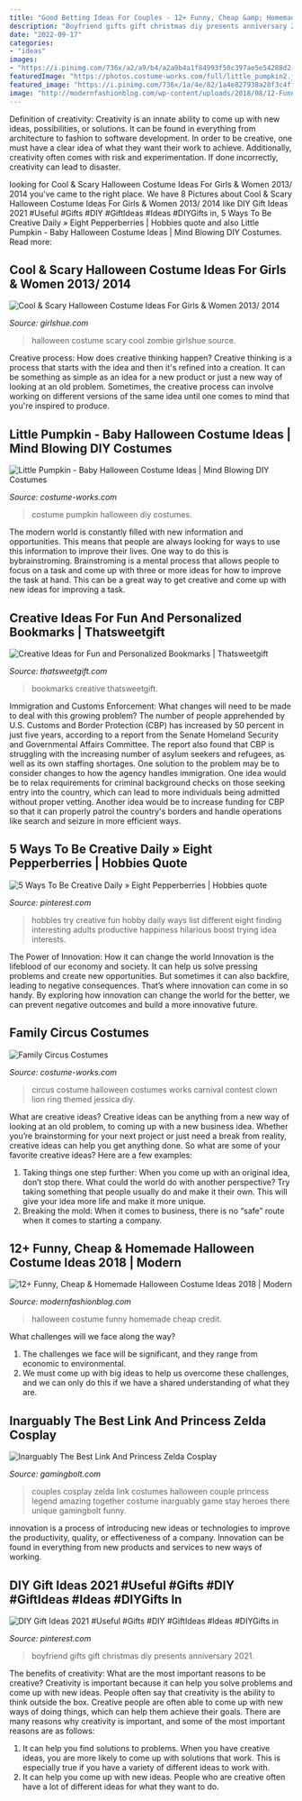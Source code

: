 ```yaml
---
title: "Good Betting Ideas For Couples - 12+ Funny, Cheap &amp; Homemade Halloween Costume Ideas 2018"
description: "Boyfriend gifts gift christmas diy presents anniversary 2021"
date: "2022-09-17"
categories:
- "ideas"
images:
- "https://i.pinimg.com/736x/a2/a9/b4/a2a9b4a1f84993f50c397ae5e54288d2--interesting-hobbies-ideas-new-hobbies-to-try-ideas.jpg"
featuredImage: "https://photos.costume-works.com/full/little_pumpkin2.jpg"
featured_image: "https://i.pinimg.com/736x/1a/4e/82/1a4e827938a28f3c4ffc37c2e152313c.jpg"
image: "http://modernfashionblog.com/wp-content/uploads/2018/08/12-Funny-Cheap-Homemade-Halloween-Costume-Ideas-2018-13.jpg"
---
```



Definition of creativity:
Creativity is an innate ability to come up with new ideas, possibilities, or solutions. It can be found in everything from architecture to fashion to software development. In order to be creative, one must have a clear idea of what they want their work to achieve. Additionally, creativity often comes with risk and experimentation. If done incorrectly, creativity can lead to disaster.

	

		
looking for Cool &amp; Scary Halloween Costume Ideas For Girls &amp; Women 2013/ 2014 you've came to the right place. We have 8 Pictures about Cool &amp; Scary Halloween Costume Ideas For Girls &amp; Women 2013/ 2014 like DIY Gift Ideas 2021 #Useful #Gifts #DIY #GiftIdeas #Ideas #DIYGifts in, 5 Ways To Be Creative Daily » Eight Pepperberries | Hobbies quote and also Little Pumpkin - Baby Halloween Costume Ideas | Mind Blowing DIY Costumes. Read more:
		
    
## Cool &amp; Scary Halloween Costume Ideas For Girls &amp; Women 2013/ 2014

<img loading=lazy src="https://www.girlshue.com/wp-content/uploads/2016/07/unnamed-file-2400.jpg" onerror="this.onerror=null;this.src='https://tse1.mm.bing.net/th?id=OIP.-jA2oBra2QwhRKj-z8MXrAAAAA&amp;pid=15.1';" alt="Cool &amp; Scary Halloween Costume Ideas For Girls &amp; Women 2013/ 2014">

_Source: girlshue.com_

>halloween costume scary cool zombie girlshue source. 

	

Creative process: How does creative thinking happen?
Creative thinking is a process that starts with the idea and then it's refined into a creation. It can be something as simple as an idea for a new product or just a new way of looking at an old problem. Sometimes, the creative process can involve working on different versions of the same idea until one comes to mind that you're inspired to produce.

    
## Little Pumpkin - Baby Halloween Costume Ideas | Mind Blowing DIY Costumes

<img loading=lazy src="https://photos.costume-works.com/full/little_pumpkin2.jpg" onerror="this.onerror=null;this.src='https://tse2.mm.bing.net/th?id=OIP.pJv6iyFlua4L8TOb0EuCTAHaGQ&amp;pid=15.1';" alt="Little Pumpkin - Baby Halloween Costume Ideas | Mind Blowing DIY Costumes">

_Source: costume-works.com_

>costume pumpkin halloween diy costumes. 

	

The modern world is constantly filled with new information and opportunities. This means that people are always looking for ways to use this information to improve their lives. One way to do this is bybrainstroming. Brainstroming is a mental process that allows people to focus on a task and come up with three or more ideas for how to improve the task at hand. This can be a great way to get creative and come up with new ideas for improving a task.

    
## Creative Ideas For Fun And Personalized Bookmarks | Thatsweetgift

<img loading=lazy src="https://media.thatsweetgift.com/wp-content/uploads/2017/07/creative-bookmarks.jpg" onerror="this.onerror=null;this.src='https://tse1.mm.bing.net/th?id=OIP.zasedZjljPmvom_wF80i6QHaFk&amp;pid=15.1';" alt="Creative Ideas for Fun and Personalized Bookmarks | Thatsweetgift">

_Source: thatsweetgift.com_

>bookmarks creative thatsweetgift. 

	

Immigration and Customs Enforcement: What changes will need to be made to deal with this growing problem?
The number of people apprehended by U.S. Customs and Border Protection (CBP) has increased by 50 percent in just five years, according to a report from the Senate Homeland Security and Governmental Affairs Committee. The report also found that CBP is struggling with the increasing number of asylum seekers and refugees, as well as its own staffing shortages.
One solution to the problem may be to consider changes to how the agency handles immigration. One idea would be to relax requirements for criminal background checks on those seeking entry into the country, which can lead to more individuals being admitted without proper vetting. Another idea would be to increase funding for CBP so that it can properly patrol the country's borders and handle operations like search and seizure in more efficient ways.

    
## 5 Ways To Be Creative Daily » Eight Pepperberries | Hobbies Quote

<img loading=lazy src="https://i.pinimg.com/736x/a2/a9/b4/a2a9b4a1f84993f50c397ae5e54288d2--interesting-hobbies-ideas-new-hobbies-to-try-ideas.jpg" onerror="this.onerror=null;this.src='https://tse4.mm.bing.net/th?id=OIP.B1tbTu0G_RkDJD1q3DldegB4Es&amp;pid=15.1';" alt="5 Ways To Be Creative Daily » Eight Pepperberries | Hobbies quote">

_Source: pinterest.com_

>hobbies try creative fun hobby daily ways list different eight finding interesting adults productive happiness hilarious boost trying idea interests. 

	

The Power of Innovation: How it can change the world
Innovation is the lifeblood of our economy and society. It can help us solve pressing problems and create new opportunities. But sometimes it can also backfire, leading to negative consequences. That’s where innovation can come in so handy. By exploring how innovation can change the world for the better, we can prevent negative outcomes and build a more innovative future.

    
## Family Circus Costumes

<img loading=lazy src="http://photos.costume-works.com/full/family_circus.jpg" onerror="this.onerror=null;this.src='https://tse2.mm.bing.net/th?id=OIP.ieovH8vGjcH9okIzxK_lNgHaLH&amp;pid=15.1';" alt="Family Circus Costumes">

_Source: costume-works.com_

>circus costume halloween costumes works carnival contest clown lion ring themed jessica diy. 

	

What are creative ideas?
Creative ideas can be anything from a new way of looking at an old problem, to coming up with a new business idea. Whether you’re brainstorming for your next project or just need a break from reality, creative ideas can help you get anything done. So what are some of your favorite creative ideas? Here are a few examples: 
1) Taking things one step further: When you come up with an original idea, don’t stop there. What could the world do with another perspective? Try taking something that people usually do and make it their own. This will give your idea more life and make it more unique. 
2) Breaking the mold: When it comes to business, there is no “safe” route when it comes to starting a company.

    
## 12+ Funny, Cheap &amp; Homemade Halloween Costume Ideas 2018 | Modern

<img loading=lazy src="http://modernfashionblog.com/wp-content/uploads/2018/08/12-Funny-Cheap-Homemade-Halloween-Costume-Ideas-2018-13.jpg" onerror="this.onerror=null;this.src='https://tse3.mm.bing.net/th?id=OIP.Sc0gCTtOHyvynAWbmrUgIQHaML&amp;pid=15.1';" alt="12+ Funny, Cheap &amp; Homemade Halloween Costume Ideas 2018 | Modern">

_Source: modernfashionblog.com_

>halloween costume funny homemade cheap credit. 

	

What challenges will we face along the way?
1. The challenges we face will be significant, and they range from economic to environmental. 
2. We must come up with big ideas to help us overcome these challenges, and we can only do this if we have a shared understanding of what they are.

    
## Inarguably The Best Link And Princess Zelda Cosplay

<img loading=lazy src="https://gamingbolt.com/wp-content/uploads/2013/01/270844_454611534550075_1308876203_n.jpg" onerror="this.onerror=null;this.src='https://tse2.mm.bing.net/th?id=OIP.VYzYqyYLPtnpiAeyN_E6XQHaKX&amp;pid=15.1';" alt="Inarguably The Best Link And Princess Zelda Cosplay">

_Source: gamingbolt.com_

>couples cosplay zelda link costumes halloween couple princess legend amazing together costume inarguably game stay heroes there unique gamingbolt funny. 

	

innovation is a process of introducing new ideas or technologies to improve the productivity, quality, or effectiveness of a company. Innovation can be found in everything from new products and services to new ways of working. 

    
## DIY Gift Ideas 2021 #Useful #Gifts #DIY #GiftIdeas #Ideas #DIYGifts In

<img loading=lazy src="https://i.pinimg.com/736x/1a/4e/82/1a4e827938a28f3c4ffc37c2e152313c.jpg" onerror="this.onerror=null;this.src='https://tse1.mm.bing.net/th?id=OIP.DOmqsWOg25pzlxbFizXGVgHaNK&amp;pid=15.1';" alt="DIY Gift Ideas 2021 #Useful #Gifts #DIY #GiftIdeas #Ideas #DIYGifts in">

_Source: pinterest.com_

>boyfriend gifts gift christmas diy presents anniversary 2021. 

	

The benefits of creativity: What are the most important reasons to be creative?
Creativity is important because it can help you solve problems and come up with new ideas. People often say that creativity is the ability to think outside the box. Creative people are often able to come up with new ways of doing things, which can help them achieve their goals. There are many reasons why creativity is important, and some of the most important reasons are as follows: 
1) It can help you find solutions to problems. When you have creative ideas, you are more likely to come up with solutions that work. This is especially true if you have a variety of different ideas to work with. 
2) It can help you come up with new ideas. People who are creative often have a lot of different ideas for what they want to do.

